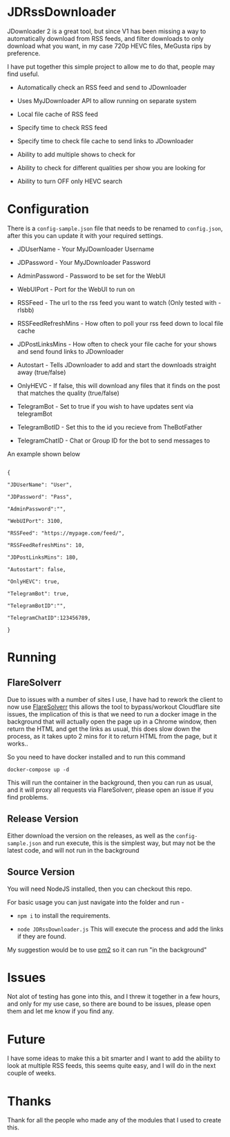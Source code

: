 
# JDRssDownloader

  

JDownloader 2 is a great tool, but since V1 has been missing a way to automatically download from RSS feeds, and filter downloads to only download what you want, in my case 720p HEVC files, MeGusta rips by preference.

  

I have put together this simple project to allow me to do that, people may find useful.

  

- Automatically check an RSS feed and send to JDownloader

- Uses MyJDownloader API to allow running on separate system

- Local file cache of RSS feed

- Specify time to check RSS feed

- Specify time to check file cache to send links to JDownloader

- Ability to add multiple shows to check for

- Ability to check for different qualities per show you are looking for

- Ability to turn OFF only HEVC search

  

# Configuration

  

There is a `config-sample.json` file that needs to be renamed to `config.json`, after this you can update it with your required settings.

  

- JDUserName - Your MyJDownloader Username

- JDPassword - Your MyJDownloader Password

- AdminPassword - Password to be set for the WebUI

- WebUIPort - Port for the WebUI to run on

- RSSFeed - The url to the rss feed you want to watch (Only tested with - rlsbb)

- RSSFeedRefreshMins - How often to poll your rss feed down to local file cache

- JDPostLinksMins - How often to check your file cache for your shows and send found links to JDownloader

- Autostart - Tells JDownloader to add and start the downloads straight away (true/false)

- OnlyHEVC - If false, this will download any files that it finds on the post that matches the quality (true/false)

- TelegramBot - Set to true if you wish to have updates sent via telegramBot

- TelegramBotID - Set this to the id you recieve from TheBotFather

- TelegramChatID - Chat or Group ID for the bot to send messages to

  

An example shown below

  

```

{

"JDUserName": "User",

"JDPassword": "Pass",

"AdminPassword":"",

"WebUIPort": 3100,

"RSSFeed": "https://mypage.com/feed/",

"RSSFeedRefreshMins": 10,

"JDPostLinksMins": 180,

"Autostart": false,

"OnlyHEVC": true,

"TelegramBot": true,

"TelegramBotID":"",

"TelegramChatID":123456789,

}

```

  

# Running

  

## FlareSolverr

Due to issues with a number of sites I use, I have had to rework the client to now use [FlareSolverr](https://github.com/FlareSolverr/FlareSolverr) this allows the tool to bypass/workout Cloudflare site issues, the implication of this is that we need to run a docker image in the background that will actually open the page up in a Chrome window, then return the HTML and get the links as usual, this does slow down the process, as it takes upto 2 mins for it to return HTML from the page, but it works..

So you need to have docker installed and to run this command 

    docker-compose up -d

This will run the container in the background, then you can run as usual, and it will proxy all requests via FlareSolverr, please open an issue if you find problems.  

## Release Version

  

Either download the version on the releases, as well as the `config-sample.json` and run execute, this is the simplest way, but may not be the latest code, and will not run in the background

  

## Source Version

  

You will need NodeJS installed, then you can checkout this repo.

  

For basic usage you can just navigate into the folder and run -

  

-  `npm i` to install the requirements.

-  `node JDRssDownloader.js` This will execute the process and add the links if they are found.

  

My suggestion would be to use [pm2](https://pm2.keymetrics.io/docs/usage/quick-start/) so it can run "in the background"

  

# Issues

  

Not alot of testing has gone into this, and I threw it together in a few hours, and only for my use case, so there are bound to be issues, please open them and let me know if you find any.

  

# Future

  

I have some ideas to make this a bit smarter and I want to add the ability to look at multiple RSS feeds, this seems quite easy, and I will do in the next couple of weeks.

  

# Thanks

  

Thank for all the people who made any of the modules that I used to create this.